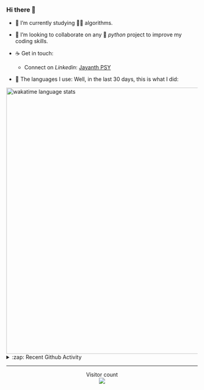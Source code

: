 ### Hi there 👋

- 🌱 I’m currently studying 🏇🏼  algorithms.

- 👯 I’m looking to collaborate on any :snake: *python* project to improve my coding skills.

- ☕ Get in touch:
  +  Connect on *Linkedin*: [Jayanth PSY](https://www.linkedin.com/in/jayanth-p-b3924812a/)

<!--- ⚡ Fun fact: *Python* is older than *C++* and *Java*. -->

- :memo: The languages I use: Well, in the last 30 days, this is what I did:

<img src="https://wakatime.com/share/@j_tesla/4d0b7d1e-6b31-4b03-accf-374d3ed5433f.png" alt="wakatime language stats" width="700"/>

<details>
  <summary>:zap: Recent Github Activity</summary>
  
<!--START_SECTION:activity-->
1. 💪 Opened PR [#14](https://github.com/kossiitkgp/kwoc-stats-api/pull/14) in [kossiitkgp/kwoc-stats-api](https://github.com/kossiitkgp/kwoc-stats-api)
2. 🗣 Commented on [#13](https://github.com/kossiitkgp/kwoc-stats-api/issues/13) in [kossiitkgp/kwoc-stats-api](https://github.com/kossiitkgp/kwoc-stats-api)
3. ❗️ Opened issue [#13](https://github.com/kossiitkgp/kwoc-stats-api/issues/13) in [kossiitkgp/kwoc-stats-api](https://github.com/kossiitkgp/kwoc-stats-api)
4. 🎉 Merged PR [#1](https://github.com/j-tesla/kwoc-stats-api/pull/1) in [j-tesla/kwoc-stats-api](https://github.com/j-tesla/kwoc-stats-api)
5. 💪 Opened PR [#1](https://github.com/j-tesla/kwoc-stats-api/pull/1) in [j-tesla/kwoc-stats-api](https://github.com/j-tesla/kwoc-stats-api)
<!--END_SECTION:activity-->

</details>

-----

<p align="center"> 
  Visitor count<br>
  <img src="https://profile-counter.glitch.me/j-tesla/count.svg" />
</p>












<!--
**j-tesla/j-tesla** is a ✨ _special_ ✨ repository because its `README.md` (this file) appears on your GitHub profile.

Here are some ideas to get you started:

- 🔭 I’m currently working on ...
- 🌱 I’m currently learning ...
- 👯 I’m looking to collaborate on ...
- 🤔 I’m looking for help with ...
- 💬 Ask me about ...
- 📫 How to reach me: ...
- 😄 Pronouns: ...
- ⚡ Fun fact: ...
-->

